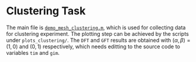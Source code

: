 # Clustering Task

The main file is [`demo_mesh_clustering.m`](./demo_mesh_clustering.m), which is used for collecting data for clustering experiment. The plotting step can be achieved by the scripts under `plots_clustering/`. The `DFT` and `GFT` results are obtained with $(\alpha,\beta) = (1,0)$ and $(0, 1)$ respectively, which needs editting to the source code to variables `tim` and `gim`.
